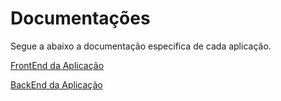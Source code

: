 
# Documentações

Segue a abaixo a documentação especifica de cada aplicação.


[FrontEnd da Aplicação](https://github.com/JohnPonciano/labtrans_teste/blob/main/frontend/README.md)

[BackEnd da Aplicação](https://github.com/JohnPonciano/labtrans_teste/blob/main/backend/README.md)